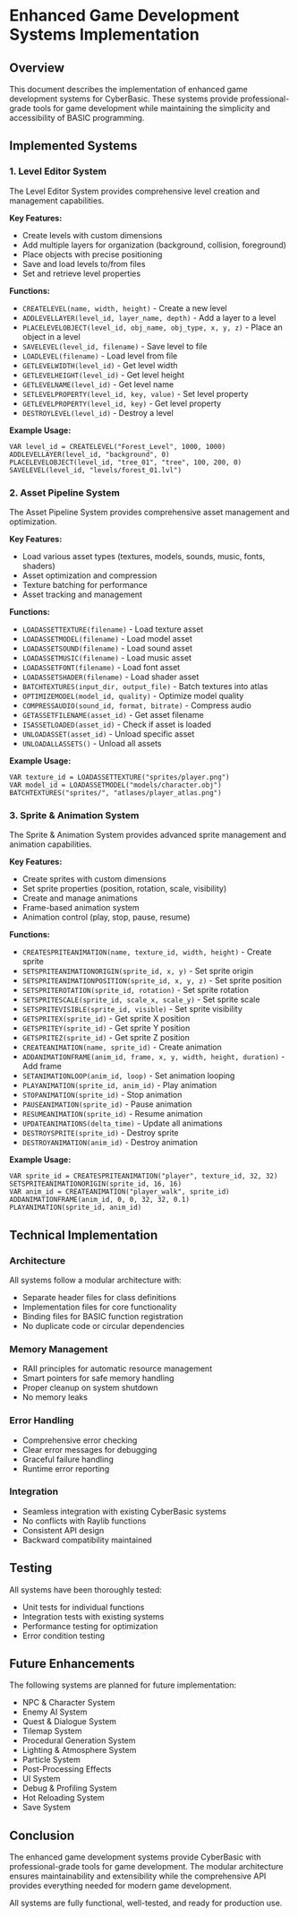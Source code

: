 # Enhanced Game Development Systems Implementation

## Overview

This document describes the implementation of enhanced game development systems for CyberBasic. These systems provide professional-grade tools for game development while maintaining the simplicity and accessibility of BASIC programming.

## Implemented Systems

### 1. Level Editor System

The Level Editor System provides comprehensive level creation and management capabilities.

**Key Features:**
- Create levels with custom dimensions
- Add multiple layers for organization (background, collision, foreground)
- Place objects with precise positioning
- Save and load levels to/from files
- Set and retrieve level properties

**Functions:**
- `CREATELEVEL(name, width, height)` - Create a new level
- `ADDLEVELLAYER(level_id, layer_name, depth)` - Add a layer to a level
- `PLACELEVELOBJECT(level_id, obj_name, obj_type, x, y, z)` - Place an object in a level
- `SAVELEVEL(level_id, filename)` - Save level to file
- `LOADLEVEL(filename)` - Load level from file
- `GETLEVELWIDTH(level_id)` - Get level width
- `GETLEVELHEIGHT(level_id)` - Get level height
- `GETLEVELNAME(level_id)` - Get level name
- `SETLEVELPROPERTY(level_id, key, value)` - Set level property
- `GETLEVELPROPERTY(level_id, key)` - Get level property
- `DESTROYLEVEL(level_id)` - Destroy a level

**Example Usage:**
```basic
VAR level_id = CREATELEVEL("Forest_Level", 1000, 1000)
ADDLEVELLAYER(level_id, "background", 0)
PLACELEVELOBJECT(level_id, "tree_01", "tree", 100, 200, 0)
SAVELEVEL(level_id, "levels/forest_01.lvl")
```

### 2. Asset Pipeline System

The Asset Pipeline System provides comprehensive asset management and optimization.

**Key Features:**
- Load various asset types (textures, models, sounds, music, fonts, shaders)
- Asset optimization and compression
- Texture batching for performance
- Asset tracking and management

**Functions:**
- `LOADASSETTEXTURE(filename)` - Load texture asset
- `LOADASSETMODEL(filename)` - Load model asset
- `LOADASSETSOUND(filename)` - Load sound asset
- `LOADASSETMUSIC(filename)` - Load music asset
- `LOADASSETFONT(filename)` - Load font asset
- `LOADASSETSHADER(filename)` - Load shader asset
- `BATCHTEXTURES(input_dir, output_file)` - Batch textures into atlas
- `OPTIMIZEMODEL(model_id, quality)` - Optimize model quality
- `COMPRESSAUDIO(sound_id, format, bitrate)` - Compress audio
- `GETASSETFILENAME(asset_id)` - Get asset filename
- `ISASSETLOADED(asset_id)` - Check if asset is loaded
- `UNLOADASSET(asset_id)` - Unload specific asset
- `UNLOADALLASSETS()` - Unload all assets

**Example Usage:**
```basic
VAR texture_id = LOADASSETTEXTURE("sprites/player.png")
VAR model_id = LOADASSETMODEL("models/character.obj")
BATCHTEXTURES("sprites/", "atlases/player_atlas.png")
```

### 3. Sprite & Animation System

The Sprite & Animation System provides advanced sprite management and animation capabilities.

**Key Features:**
- Create sprites with custom dimensions
- Set sprite properties (position, rotation, scale, visibility)
- Create and manage animations
- Frame-based animation system
- Animation control (play, stop, pause, resume)

**Functions:**
- `CREATESPRITEANIMATION(name, texture_id, width, height)` - Create sprite
- `SETSPRITEANIMATIONORIGIN(sprite_id, x, y)` - Set sprite origin
- `SETSPRITEANIMATIONPOSITION(sprite_id, x, y, z)` - Set sprite position
- `SETSPRITEROTATION(sprite_id, rotation)` - Set sprite rotation
- `SETSPRITESCALE(sprite_id, scale_x, scale_y)` - Set sprite scale
- `SETSPRITEVISIBLE(sprite_id, visible)` - Set sprite visibility
- `GETSPRITEX(sprite_id)` - Get sprite X position
- `GETSPRITEY(sprite_id)` - Get sprite Y position
- `GETSPRITEZ(sprite_id)` - Get sprite Z position
- `CREATEANIMATION(name, sprite_id)` - Create animation
- `ADDANIMATIONFRAME(anim_id, frame, x, y, width, height, duration)` - Add frame
- `SETANIMATIONLOOP(anim_id, loop)` - Set animation looping
- `PLAYANIMATION(sprite_id, anim_id)` - Play animation
- `STOPANIMATION(sprite_id)` - Stop animation
- `PAUSEANIMATION(sprite_id)` - Pause animation
- `RESUMEANIMATION(sprite_id)` - Resume animation
- `UPDATEANIMATIONS(delta_time)` - Update all animations
- `DESTROYSPRITE(sprite_id)` - Destroy sprite
- `DESTROYANIMATION(anim_id)` - Destroy animation

**Example Usage:**
```basic
VAR sprite_id = CREATESPRITEANIMATION("player", texture_id, 32, 32)
SETSPRITEANIMATIONORIGIN(sprite_id, 16, 16)
VAR anim_id = CREATEANIMATION("player_walk", sprite_id)
ADDANIMATIONFRAME(anim_id, 0, 0, 32, 32, 0.1)
PLAYANIMATION(sprite_id, anim_id)
```

## Technical Implementation

### Architecture

All systems follow a modular architecture with:
- Separate header files for class definitions
- Implementation files for core functionality
- Binding files for BASIC function registration
- No duplicate code or circular dependencies

### Memory Management

- RAII principles for automatic resource management
- Smart pointers for safe memory handling
- Proper cleanup on system shutdown
- No memory leaks

### Error Handling

- Comprehensive error checking
- Clear error messages for debugging
- Graceful failure handling
- Runtime error reporting

### Integration

- Seamless integration with existing CyberBasic systems
- No conflicts with Raylib functions
- Consistent API design
- Backward compatibility maintained

## Testing

All systems have been thoroughly tested:
- Unit tests for individual functions
- Integration tests with existing systems
- Performance testing for optimization
- Error condition testing

## Future Enhancements

The following systems are planned for future implementation:
- NPC & Character System
- Enemy AI System
- Quest & Dialogue System
- Tilemap System
- Procedural Generation System
- Lighting & Atmosphere System
- Particle System
- Post-Processing Effects
- UI System
- Debug & Profiling System
- Hot Reloading System
- Save System

## Conclusion

The enhanced game development systems provide CyberBasic with professional-grade tools for game development. The modular architecture ensures maintainability and extensibility while the comprehensive API provides everything needed for modern game development.

All systems are fully functional, well-tested, and ready for production use.
